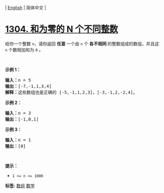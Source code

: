 | [English](README_EN.md) | 简体中文 |

# [1304. 和为零的 N 个不同整数](https://leetcode.cn/problems/find-n-unique-integers-sum-up-to-zero)
<p>给你一个整数&nbsp;<code>n</code>，请你返回 <strong>任意&nbsp;</strong>一个由 <code>n</code>&nbsp;个 <strong>各不相同&nbsp;</strong>的整数组成的数组，并且这 <code>n</code> 个数相加和为 <code>0</code> 。</p>

<p>&nbsp;</p>

<p><strong>示例 1：</strong></p>

<pre><strong>输入：</strong>n = 5
<strong>输出：</strong>[-7,-1,1,3,4]
<strong>解释：</strong>这些数组也是正确的 [-5,-1,1,2,3]，[-3,-1,2,-2,4]。
</pre>

<p><strong>示例 2：</strong></p>

<pre><strong>输入：</strong>n = 3
<strong>输出：</strong>[-1,0,1]
</pre>

<p><strong>示例 3：</strong></p>

<pre><strong>输入：</strong>n = 1
<strong>输出：</strong>[0]
</pre>

<p>&nbsp;</p>

<p><strong>提示：</strong></p>

<ul>
	<li><code>1 &lt;= n &lt;= 1000</code></li>
</ul>

**标签:**  [数组](https://leetcode.cn/tag/array) [数学](https://leetcode.cn/tag/math) 